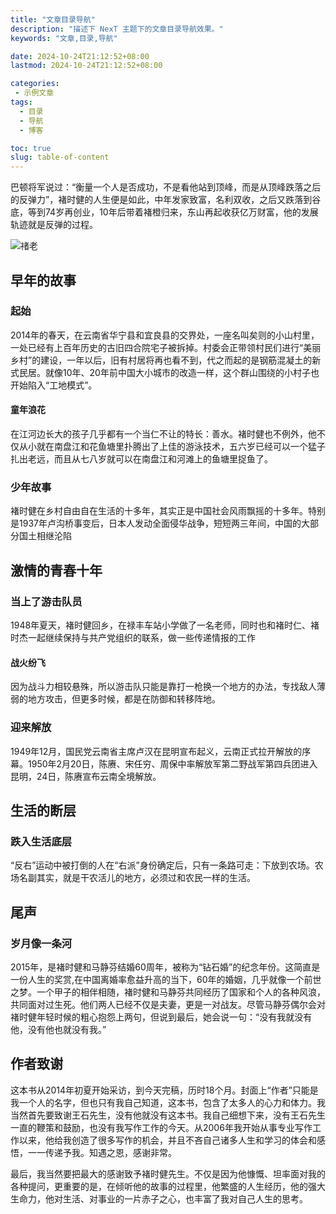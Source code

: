 ```yaml
---
title: "文章目录导航"
description: "描述下 NexT 主题下的文章目录导航效果。"
keywords: "文章,目录,导航"

date: 2024-10-24T21:12:52+08:00
lastmod: 2024-10-24T21:12:52+08:00

categories:
 - 示例文章
tags:
  - 目录
  - 导航
  - 博客

toc: true
slug: table-of-content
---
```


巴顿将军说过：“衡量一个人是否成功，不是看他站到顶峰，而是从顶峰跌落之后的反弹力”，褚时健的人生便是如此，中年发家致富，名利双收，之后又跌落到谷底，等到74岁再创业，10年后带着褚橙归来，东山再起收获亿万财富，他的发展轨迹就是反弹的过程。

<!--more-->

![禇老](//wfqqreader-1252317822.image.myqcloud.com/cover/568/814568/t6_814568.jpg)

## 早年的故事

### 起始

2014年的春天，在云南省华宁县和宜良县的交界处，一座名叫矣则的小山村里，一处已经有上百年历史的古旧四合院宅子被拆掉。村委会正带领村民们进行“美丽乡村”的建设，一年以后，旧有村居将再也看不到，代之而起的是钢筋混凝土的新式民居。就像10年、20年前中国大小城市的改造一样，这个群山围绕的小村子也开始陷入“工地模式”。

#### 童年浪花

在江河边长大的孩子几乎都有一个当仁不让的特长：善水。褚时健也不例外，他不仅从小就在南盘江和花鱼塘里扑腾出了上佳的游泳技术，五六岁已经可以一个猛子扎出老远，而且从七八岁就可以在南盘江和河滩上的鱼塘里捉鱼了。

### 少年故事

褚时健在乡村自由自在生活的十多年，其实正是中国社会风雨飘摇的十多年。特别是1937年卢沟桥事变后，日本人发动全面侵华战争，短短两三年间，中国的大部分国土相继沦陷

## 激情的青春十年

### 当上了游击队员

1948年夏天，褚时健回乡，在禄丰车站小学做了一名老师，同时也和褚时仁、褚时杰一起继续保持与共产党组织的联系，做一些传递情报的工作

#### 战火纷飞

因为战斗力相较悬殊，所以游击队只能是靠打一枪换一个地方的办法，专找敌人薄弱的地方攻击，但更多时候，都是在防御和转移阵地。

### 迎来解放

1949年12月，国民党云南省主席卢汉在昆明宣布起义，云南正式拉开解放的序幕。1950年2月20日，陈赓、宋任穷、周保中率解放军第二野战军第四兵团进入昆明，24日，陈赓宣布云南全境解放。

## 生活的断层

### 跌入生活底层

“反右”运动中被打倒的人在“右派”身份确定后，只有一条路可走：下放到农场。农场名副其实，就是干农活儿的地方，必须过和农民一样的生活。

## 尾声

### 岁月像一条河

2015年，是褚时健和马静芬结婚60周年，被称为“钻石婚”的纪念年份。这简直是一份人生的奖赏,在中国离婚率愈益升高的当下，60年的婚姻，几乎就像一个前世之梦。一个甲子的相伴相随，褚时健和马静芬共同经历了国家和个人的各种风浪，共同面对过生死。他们两人已经不仅是夫妻，更是一对战友。尽管马静芬偶尔会对褚时健年轻时候的粗心抱怨上两句，但说到最后，她会说一句：“没有我就没有他，没有他也就没有我。”

## 作者致谢

这本书从2014年初夏开始采访，到今天完稿，历时18个月。封面上“作者”只能是我一个人的名字，但也只有我自己知道，这本书，包含了太多人的心力和体力。我当然首先要致谢王石先生，没有他就没有这本书。我自己细想下来，没有王石先生一直的鞭策和鼓励，也没有我写作工作的今天。从2006年我开始从事专业写作工作以来，他给我创造了很多写作的机会，并且不吝自己诸多人生和学习的体会和感悟，一一传递予我。知遇之恩，感谢非常。

最后，我当然要把最大的感谢致予褚时健先生。不仅是因为他慷慨、坦率面对我的各种提问，更重要的是，在倾听他的故事的过程里，他繁盛的人生经历，他的强大生命力，他对生活、对事业的一片赤子之心，也丰富了我对自己人生的思考。